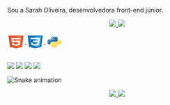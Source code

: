 Sou a Sarah Oliveira, desenvolvedora front-end júnior.
<div align="center">
  <a href="https://github.com/devsarahmalheiros">
  <img width="45%" src="https://github-readme-stats.vercel.app/api?username=devsarahmalheiros&show_icons=true&theme=vision-friendly-dark&include_all_commits=true&count_private=true"/>
  <img width="38%" src="https://github-readme-stats.vercel.app/api/top-langs/?username=devsarahmalheiros&layout=compact&langs_count=7&theme=vision-friendly-dark"/>
</div>
<div style="display: inline_block"><br>
  
  <img align="center" alt="Rafa-HTML" height="30" width="40" src="https://raw.githubusercontent.com/devicons/devicon/master/icons/html5/html5-original.svg">
  <img align="center" alt="Rafa-CSS" height="30" width="40" src="https://raw.githubusercontent.com/devicons/devicon/master/icons/css3/css3-original.svg">
  <img align="center" alt="Rafa-Python" height="30" width="40" src="https://raw.githubusercontent.com/devicons/devicon/master/icons/python/python-original.svg">
 
 
</div>
  
 <br>
<div> 
  
  <a href="https://instagram.com/sarahvampirona" target="_blank"><img src="https://img.shields.io/badge/-Instagram-%23E4405F?style=for-the-badge&logo=instagram&logoColor=white" target="_blank"></a>
 	<a href="https://discord.gg/wagxzStdcR" target="_blank"><img src="https://img.shields.io/badge/Discord-7289DA?style=for-the-badge&logo=discord&logoColor=white" target="_blank"></a> 
  <a href = "mailto:devsarahmalheiros@gmail.com"><img src="https://img.shields.io/badge/-Gmail-%23333?style=for-the-badge&logo=gmail&logoColor=white" target="_blank"></a>
  <a href="https://www.linkedin.com/in/sarah-malheiros-b43616248" target="_blank"><img src="https://img.shields.io/badge/-LinkedIn-%230077B5?style=for-the-badge&logo=linkedin&logoColor=white" target="_blank"></a> 
 
  ![Snake animation](https://github.com/sarahmalheiros/sarahmalheiros/blob/output/github-contribution-grid-snake.svg)
 
</div>
  
  <div align="center"> 
<a href="https://github.com/devsarahmalheiros/portfolio">
  <img width="40%" src="https://github-readme-stats.vercel.app/api/pin/?username=devsarahmalheiros&repo=portfolio&theme=vision-friendly-dark" />
</a>
  <a href="https://github.com/devsarahmalheiros/Exercicios-em-Python">
  <img width="40%"src="https://github-readme-stats.vercel.app/api/pin/?username=devsarahmalheiros&repo=Exercicios-em-Python&theme=vision-friendly-dark" />
</a>
    </div> 
